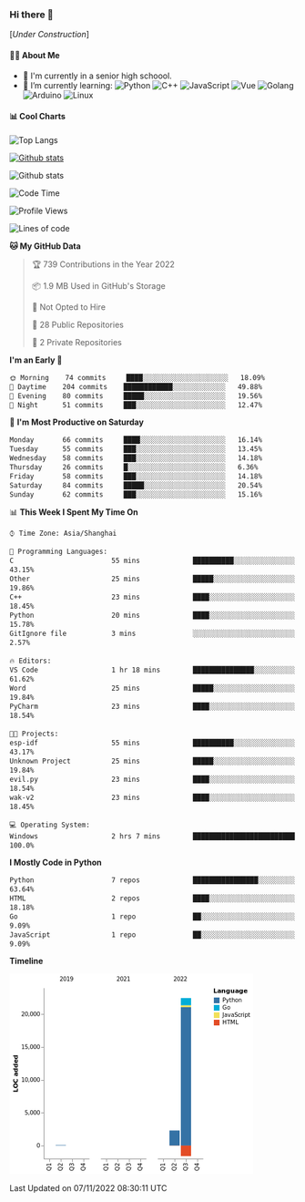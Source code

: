 ### Hi there 👋

\[*Under Construction*\]

<!--
**NoNormalCreeper/NoNormalCreeper** is a ✨ _special_ ✨ repository because its `README.md` (this file) appears on your GitHub profile.

Here are some ideas to get you started:

- 🔭 I’m currently working on ...
- 🌱 I’m currently learning ...
- 👯 I’m looking to collaborate on ...
- 🤔 I’m looking for help with ...
- 💬 Ask me about ...
- 📫 How to reach me: ...
- 😄 Pronouns: ...
- ⚡ Fun fact: ...
-->

#### 👩‍💻 About Me

- 🏫 I'm currently in a senior high schoool.
- 🌱 I’m currently learning: 
![Python](https://img.shields.io/badge/-Python-blue?style=flat-square&logo=Python&logoColor=fff)
![C++](https://img.shields.io/badge/-C%2B%2B-00599C?style=flat-square&logo=C%2B%2B&logoColor=fff)
![JavaScript](https://img.shields.io/badge/-JavaScript-ffca18?style=flat-square&logo=JavaScript&logoColor=fff)
![Vue](https://img.shields.io/badge/-Vue-4FC08D?style=flat-square&logo=Vue.js&logoColor=fff)
![Golang](https://img.shields.io/badge/-Go-007d9c?style=flat-square&logo=Go&logoColor=fff)
![Arduino](https://img.shields.io/badge/-Arduino-00979D?style=flat-square&logo=Arduino&logoColor=fff)
![Linux](https://img.shields.io/badge/-Linux-FCC624?style=flat-square&logo=Linux&logoColor=fff)

#### 📊 Cool Charts

![Top Langs](https://github-readme-stats.vercel.app/api/top-langs/?username=NoNormalCreeper&layout=compact)

[![Github stats](https://github-readme-stats.vercel.app/api?username=NoNormalCreeper&show_icons=true)](https://github.com/anuraghazra/github-readme-stats)

![Github stats](https://github-profile-trophy.vercel.app/?username=NoNormalCreeper)


<!--START_SECTION:waka-->
![Code Time](http://img.shields.io/badge/Code%20Time-125%20hrs%2046%20mins-blue)

![Profile Views](http://img.shields.io/badge/Profile%20Views-0-blue)

![Lines of code](https://img.shields.io/badge/From%20Hello%20World%20I%27ve%20Written-23%20Thousand%20lines%20of%20code-blue)

**🐱 My GitHub Data** 

> 🏆 739 Contributions in the Year 2022
 > 
> 📦 1.9 MB Used in GitHub's Storage 
 > 
> 🚫 Not Opted to Hire
 > 
> 📜 28 Public Repositories 
 > 
> 🔑 2 Private Repositories  
 > 
**I'm an Early 🐤** 

```text
🌞 Morning    74 commits     ████░░░░░░░░░░░░░░░░░░░░░   18.09% 
🌆 Daytime    204 commits    ████████████░░░░░░░░░░░░░   49.88% 
🌃 Evening    80 commits     █████░░░░░░░░░░░░░░░░░░░░   19.56% 
🌙 Night      51 commits     ███░░░░░░░░░░░░░░░░░░░░░░   12.47%

```
📅 **I'm Most Productive on Saturday** 

```text
Monday       66 commits     ████░░░░░░░░░░░░░░░░░░░░░   16.14% 
Tuesday      55 commits     ███░░░░░░░░░░░░░░░░░░░░░░   13.45% 
Wednesday    58 commits     ███░░░░░░░░░░░░░░░░░░░░░░   14.18% 
Thursday     26 commits     █░░░░░░░░░░░░░░░░░░░░░░░░   6.36% 
Friday       58 commits     ███░░░░░░░░░░░░░░░░░░░░░░   14.18% 
Saturday     84 commits     █████░░░░░░░░░░░░░░░░░░░░   20.54% 
Sunday       62 commits     ███░░░░░░░░░░░░░░░░░░░░░░   15.16%

```


📊 **This Week I Spent My Time On** 

```text
⌚︎ Time Zone: Asia/Shanghai

💬 Programming Languages: 
C                        55 mins             ██████████░░░░░░░░░░░░░░░   43.15% 
Other                    25 mins             █████░░░░░░░░░░░░░░░░░░░░   19.86% 
C++                      23 mins             ████░░░░░░░░░░░░░░░░░░░░░   18.45% 
Python                   20 mins             ████░░░░░░░░░░░░░░░░░░░░░   15.78% 
GitIgnore file           3 mins              ░░░░░░░░░░░░░░░░░░░░░░░░░   2.57%

🔥 Editors: 
VS Code                  1 hr 18 mins        ███████████████░░░░░░░░░░   61.62% 
Word                     25 mins             █████░░░░░░░░░░░░░░░░░░░░   19.84% 
PyCharm                  23 mins             ████░░░░░░░░░░░░░░░░░░░░░   18.54%

🐱‍💻 Projects: 
esp-idf                  55 mins             ██████████░░░░░░░░░░░░░░░   43.17% 
Unknown Project          25 mins             █████░░░░░░░░░░░░░░░░░░░░   19.84% 
evil.py                  23 mins             ████░░░░░░░░░░░░░░░░░░░░░   18.54% 
wak-v2                   23 mins             ████░░░░░░░░░░░░░░░░░░░░░   18.45%

💻 Operating System: 
Windows                  2 hrs 7 mins        █████████████████████████   100.0%

```

**I Mostly Code in Python** 

```text
Python                   7 repos             ████████████████░░░░░░░░░   63.64% 
HTML                     2 repos             ████░░░░░░░░░░░░░░░░░░░░░   18.18% 
Go                       1 repo              ██░░░░░░░░░░░░░░░░░░░░░░░   9.09% 
JavaScript               1 repo              ██░░░░░░░░░░░░░░░░░░░░░░░   9.09%

```


**Timeline**

![Chart not found](https://raw.githubusercontent.com/NoNormalCreeper/NoNormalCreeper/main/charts/bar_graph.png) 


 Last Updated on 07/11/2022 08:30:11 UTC
<!--END_SECTION:waka-->

